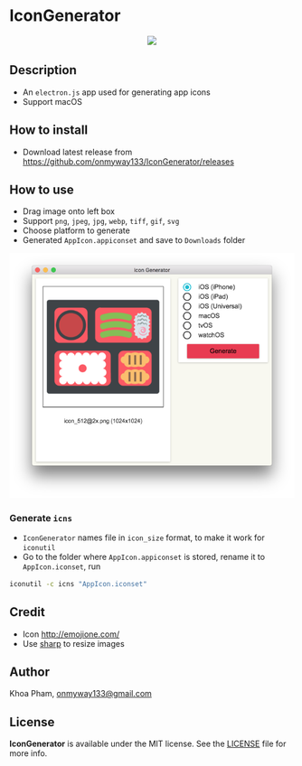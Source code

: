 # IconGenerator

<div align = "center">
<img src="Screenshots/gif.gif" width="600"/>
</div>

## Description

- An `electron.js` app used for generating app icons
- Support macOS

## How to install

- Download latest release from https://github.com/onmyway133/IconGenerator/releases

## How to use

- Drag image onto left box
- Support `png`, `jpeg`, `jpg`, `webp`, `tiff`, `gif`, `svg`
- Choose platform to generate
- Generated `AppIcon.appiconset` and save to `Downloads` folder

<div align = "center">
<img src="Screenshots/banner.png" width="600"/>
</div>

### Generate `icns`

- `IconGenerator` names file in `icon_size` format, to make it work for `iconutil`
- Go to the folder where `AppIcon.appiconset` is stored, rename it to `AppIcon.iconset`, run

```sh
iconutil -c icns "AppIcon.iconset"
```


## Credit

- Icon http://emojione.com/
- Use [sharp](https://github.com/lovell/sharp) to resize images

## Author

Khoa Pham, onmyway133@gmail.com

## License

**IconGenerator** is available under the MIT license. See the [LICENSE](https://github.com/onmyway133/IconGenerator/blob/master/LICENSE.md) file for more info.
